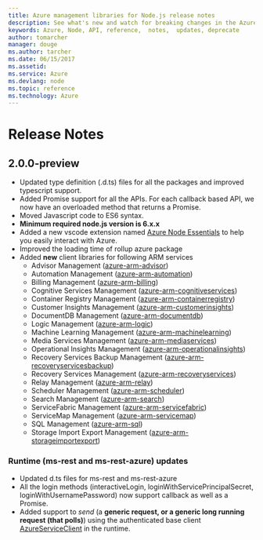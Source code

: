 ```yaml
---
title: Azure management libraries for Node.js release notes
description: See what's new and watch for breaking changes in the Azure management libraries for Node.js
keywords: Azure, Node, API, reference,  notes,  updates, deprecate
author: tomarcher
manager: douge
ms.author: tarcher
ms.date: 06/15/2017
ms.assetid: 
ms.service: Azure
ms.devlang: node
ms.topic: reference
ms.technology: Azure
---
```


# Release Notes 

## 2.0.0-preview

* Updated type definition (.d.ts) files for all the packages and improved typescript support.
* Added Promise support for all the APIs. For each callback based API, we now have an overloaded method that returns a Promise.
* Moved Javascript code to ES6 syntax.
* **Minimum required node.js version is 6.x.x**
* Added a new vscode extension named [Azure Node Essentials](https://marketplace.visualstudio.com/items?itemName=azuresdkteam.azurenodeessentials) to help you easily interact with Azure.
* Improved the loading time of rollup azure package
* Added **new** client libraries for following ARM services
  * Advisor Management ([azure-arm-advisor](https://www.npmjs.com/search?q=azure-arm-advisor))
  * Automation Management ([azure-arm-automation](https://www.npmjs.com/search?q=azure-arm-automation))
  * Billing Management ([azure-arm-billing](https://www.npmjs.com/search?q=azure-arm-billing))
  * Cognitive Services Management ([azure-arm-cognitiveservices](https://www.npmjs.com/search?q=azure-arm-cognitiveservices))
  * Container Registry Management ([azure-arm-containerregistry](https://www.npmjs.com/search?q=azure-arm-containerregistry))
  * Customer Insights Management ([azure-arm-customerinsights](https://www.npmjs.com/search?q=azure-arm-customerinsights))
  * DocumentDB Management ([azure-arm-documentdb](https://www.npmjs.com/search?q=azure-arm-documentdb))
  * Logic Management ([azure-arm-logic](https://www.npmjs.com/search?q=azure-arm-logic))
  * Machine Learning Management ([azure-arm-machinelearning](https://www.npmjs.com/search?q=azure-arm-machinelearning))
  * Media Services Management ([azure-arm-mediaservices](https://www.npmjs.com/search?q=azure-arm-mediaservices))
  * Operational Insights Management ([azure-arm-operationalinsights](https://www.npmjs.com/search?q=azure-arm-operationalinsights))
  * Recovery Services Backup Management ([azure-arm-recoveryservicesbackup](https://www.npmjs.com/search?q=azure-arm-recoveryservicesbackup))
  * Recovery Services Management ([azure-arm-recoveryservices](https://www.npmjs.com/search?q=azure-arm-recoveryservices))
  * Relay Management ([azure-arm-relay](https://www.npmjs.com/search?q=azure-arm-relay))
  * Scheduler Management ([azure-arm-scheduler](https://www.npmjs.com/search?q=azure-arm-scheduler))
  * Search Management ([azure-arm-search](https://www.npmjs.com/search?q=azure-arm-search))
  * ServiceFabric Management ([azure-arm-servicefabric](https://www.npmjs.com/search?q=azure-arm-servicefabric))
  * ServiceMap Management ([azure-arm-servicemap](https://www.npmjs.com/search?q=azure-arm-servicemap))
  * SQL Management ([azure-arm-sql](https://www.npmjs.com/search?q=azure-arm-sql))
  * Storage Import Export Management ([azure-arm-storageimportexport](https://www.npmjs.com/search?q=azure-arm-storageimportexport))

### Runtime (ms-rest and ms-rest-azure) updates
  * Updated d.ts files for ms-rest and ms-rest-azure
  * All the login methods (interactiveLogin, loginWithServicePrincipalSecret, loginWithUsernamePassword) now support callback as well as a Promise.
  * Added support to *send* (a **generic request, or a generic long running request (that polls)**) using the authenticated base client [AzureServiceClient](https://github.com/Azure/azure-sdk-for-node/blob/master/runtime/ms-rest-azure/lib/azureServiceClient.js) in the runtime.